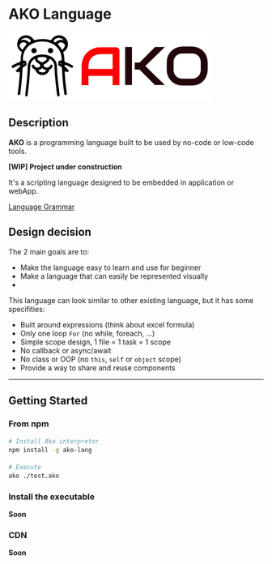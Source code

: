 # AKO Language

![logo](./logo.png)

## Description

**AKO** is a programming language built to be used by no-code or low-code tools.

**[WIP] Project under construction**

It's a scripting language designed to be embedded in application or webApp.

[Language Grammar](./docs/grammar_basic.md)

## Design decision

The 2 main goals are to:
* Make the language easy to learn and use for beginner
* Make a language that can easily be represented visually
* 
This language can look similar to other existing language, but it has some specifities:
* Built around expressions (think about excel formula)
* Only one loop `For` (no while, foreach, ...)
* Simple scope design, 1 file = 1 task = 1 scope
* No callback or async/await
* No class or OOP (no `this`, `self` or `object` scope)
* Provide a way to share and reuse components

---

## Getting Started

### From npm

```sh
# Install Ako interpreter
npm install -g ako-lang

# Execute 
ako ./test.ako
```

### Install the executable

**Soon**

### CDN

**Soon**
